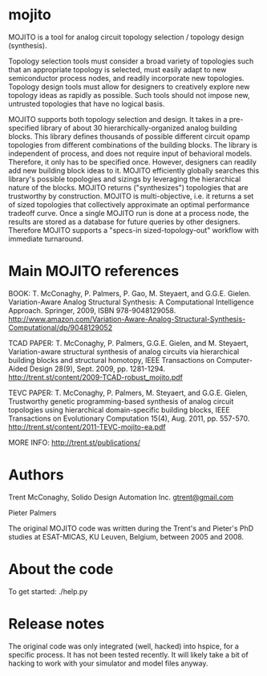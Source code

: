 mojito
======

MOJITO is a tool for analog circuit topology selection / topology design (synthesis). 

Topology selection tools must consider a broad variety of topologies such that an appropriate topology is selected, must easily adapt to new semiconductor process nodes, and readily incorporate new topologies. Topology design tools must allow for designers to creatively explore new topology ideas as rapidly as possible. Such tools should not impose new, untrusted topologies that have no logical basis. 

MOJITO supports both topology selection and design.  It takes in a pre-specified library of about 30 hierarchically-organized analog building blocks. This library defines thousands of possible different circuit opamp topologies from different combinations of the building blocks. The library is independent of process, and does not require input of behavioral models. Therefore, it only has to be specified once. However, designers can readily add new building block ideas to it. MOJITO efficiently globally searches this library's possible topologies and sizings by leveraging the hierarchical nature of the blocks. MOJITO returns ("synthesizes") topologies that are trustworthy by construction. MOJITO is multi-objective, i.e. it returns a set of sized topologies that collectively approximate an optimal performance tradeoff curve. Once a single MOJITO run is done at a process node, the results are stored as a database for future queries by other designers. Therefore MOJITO supports a "specs-in sized-topology-out" workflow with immediate turnaround.

Main MOJITO references
======================

BOOK: T. McConaghy, P. Palmers, P. Gao, M. Steyaert, and G.G.E. Gielen.  Variation-Aware Analog Structural Synthesis: A Computational Intelligence Approach.  Springer, 2009, ISBN 978-9048129058. http://www.amazon.com/Variation-Aware-Analog-Structural-Synthesis-Computational/dp/9048129052

TCAD PAPER: T. McConaghy, P. Palmers, G.G.E. Gielen, and M. Steyaert, Variation-aware structural synthesis of analog circuits via hierarchical building blocks and structural homotopy, IEEE Transactions on Computer-Aided Design 28(9), Sept. 2009, pp. 1281-1294. http://trent.st/content/2009-TCAD-robust_mojito.pdf

TEVC PAPER: T. McConaghy, P. Palmers, M. Steyaert, and G.G.E. Gielen, Trustworthy genetic programming-based synthesis of analog circuit topologies using hierarchical domain-specific building blocks, IEEE Transactions on Evolutionary Computation 15(4), Aug. 2011, pp. 557-570. http://trent.st/content/2011-TEVC-mojito-ea.pdf

MORE INFO: http://trent.st/publications/

Authors
=======
  Trent McConaghy, Solido Design Automation Inc. gtrent@gmail.com
  
  Pieter Palmers

  The original MOJITO code was written during the Trent's and Pieter's PhD studies at ESAT-MICAS, KU Leuven, Belgium, between 2005 and 2008.

About the code
==============

To get started: ./help.py

Release notes
=============

The original code was only integrated (well, hacked) into hspice, for a specific process. It has not been tested recently. It will likely take a bit of hacking to work with your simulator and model files anyway. 
